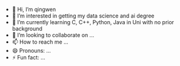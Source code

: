 - 👋 Hi, I’m qingwen
- 👀 I’m interested in getting my data science and ai degree
- 🌱 I’m currently learning C, C++, Python, Java in Uni with no prior background
- 💞️ I’m looking to collaborate on ...
- 📫 How to reach me ...
- 😄 Pronouns: ...
- ⚡ Fun fact: ...

<!---
gqingwen/gqingwen is a ✨ special ✨ repository because its `README.md` (this file) appears on your GitHub profile.
You can click the Preview link to take a look at your changes.
--->
